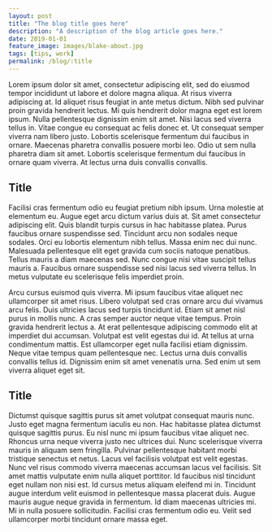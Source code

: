 ```yaml
---
layout: post
title: "The blog title goes here"
description: "A description of the blog article goes here."
date: 2019-01-01
feature_image: images/blake-about.jpg 
tags: [tips, work]
permalink: /blog/:title
---
```


Lorem ipsum dolor sit amet, consectetur adipiscing elit, sed do eiusmod tempor incididunt ut labore et dolore magna aliqua. At risus viverra adipiscing at. Id aliquet risus feugiat in ante metus dictum. Nibh sed pulvinar proin gravida hendrerit lectus. Mi quis hendrerit dolor magna eget est lorem ipsum. Nulla pellentesque dignissim enim sit amet. Nisi lacus sed viverra tellus in. Vitae congue eu consequat ac felis donec et. Ut consequat semper viverra nam libero justo. Lobortis scelerisque fermentum dui faucibus in ornare. Maecenas pharetra convallis posuere morbi leo. Odio ut sem nulla pharetra diam sit amet. Lobortis scelerisque fermentum dui faucibus in ornare quam viverra. At lectus urna duis convallis convallis.

<!--more-->

## Title

Facilisi cras fermentum odio eu feugiat pretium nibh ipsum. Urna molestie at elementum eu. Augue eget arcu dictum varius duis at. Sit amet consectetur adipiscing elit. Quis blandit turpis cursus in hac habitasse platea. Purus faucibus ornare suspendisse sed. Tincidunt arcu non sodales neque sodales. Orci eu lobortis elementum nibh tellus. Massa enim nec dui nunc. Malesuada pellentesque elit eget gravida cum sociis natoque penatibus. Tellus mauris a diam maecenas sed. Nunc congue nisi vitae suscipit tellus mauris a. Faucibus ornare suspendisse sed nisi lacus sed viverra tellus. In metus vulputate eu scelerisque felis imperdiet proin.

Arcu cursus euismod quis viverra. Mi ipsum faucibus vitae aliquet nec ullamcorper sit amet risus. Libero volutpat sed cras ornare arcu dui vivamus arcu felis. Duis ultricies lacus sed turpis tincidunt id. Etiam sit amet nisl purus in mollis nunc. A cras semper auctor neque vitae tempus. Proin gravida hendrerit lectus a. At erat pellentesque adipiscing commodo elit at imperdiet dui accumsan. Volutpat est velit egestas dui id. At tellus at urna condimentum mattis. Est ullamcorper eget nulla facilisi etiam dignissim. Neque vitae tempus quam pellentesque nec. Lectus urna duis convallis convallis tellus id. Dignissim enim sit amet venenatis urna. Sed enim ut sem viverra aliquet eget sit.

## Title 

Dictumst quisque sagittis purus sit amet volutpat consequat mauris nunc. Justo eget magna fermentum iaculis eu non. Hac habitasse platea dictumst quisque sagittis purus. Eu nisl nunc mi ipsum faucibus vitae aliquet nec. Rhoncus urna neque viverra justo nec ultrices dui. Nunc scelerisque viverra mauris in aliquam sem fringilla. Pulvinar pellentesque habitant morbi tristique senectus et netus. Lacus vel facilisis volutpat est velit egestas. Nunc vel risus commodo viverra maecenas accumsan lacus vel facilisis. Sit amet mattis vulputate enim nulla aliquet porttitor. Id faucibus nisl tincidunt eget nullam non nisi est. Id cursus metus aliquam eleifend mi in. Tincidunt augue interdum velit euismod in pellentesque massa placerat duis. Augue mauris augue neque gravida in fermentum. Id diam maecenas ultricies mi. Mi in nulla posuere sollicitudin. Facilisi cras fermentum odio eu. Velit sed ullamcorper morbi tincidunt ornare massa eget.